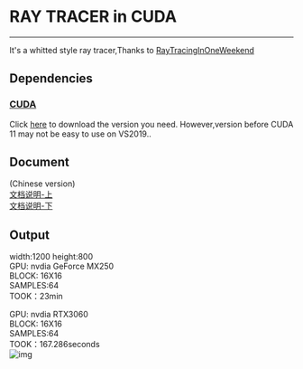 # RAY TRACER in CUDA
***
It's a whitted style ray tracer,Thanks to [RayTracingInOneWeekend](
https://raytracing.github.io/books/RayTracingInOneWeekend.html)

## Dependencies

### [CUDA](https://developer.nvidia.com/cuda-toolkit-archive)

Click [here](https://developer.nvidia.com/cuda-toolkit-archive) to download the version you need. However,version before CUDA 11 may not be easy to use on VS2019..

## Document
(Chinese version)</br>
[文档说明-上](https://zhuanlan.zhihu.com/p/481545755)</br>
[文档说明-下](https://zhuanlan.zhihu.com/p/482472336)</br>


## Output
width:1200 height:800</br>
GPU: nvdia GeForce MX250</br>
BLOCK: 16X16</br>
SAMPLES:64 </br>
TOOK：23min</br>

GPU: nvdia RTX3060</br>
BLOCK: 16X16</br>
SAMPLES:64 </br>
TOOK：167.286seconds</br>
![img](https://developer-blogs.nvidia.com/wp-content/uploads/2018/10/chapter12-768x384.jpg)

